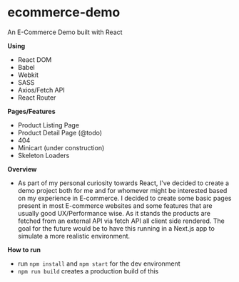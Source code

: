 # ecommerce-demo
An E-Commerce Demo built with React

**Using**
- React DOM
- Babel
- Webkit
- SASS
- Axios/Fetch API
- React Router

**Pages/Features**
- Product Listing Page
- Product Detail Page (@todo)
- 404
- Minicart (under construction)
- Skeleton Loaders

**Overview**
- As part of my personal curiosity towards React, I've decided to create a demo project both for me and for whomever might be interested based on my experience in E-commerce. I decided to create some basic pages present in most E-commerce websites and some features that are usually good UX/Performance wise. As it stands the products are fetched from an external API via fetch API all client side rendered. The goal for the future would be to have this running in a Next.js app to simulate a more realistic environment.

**How to run**
- run `npm install` and `npm start` for the dev environment
- `npm run build` creates a production build of this
